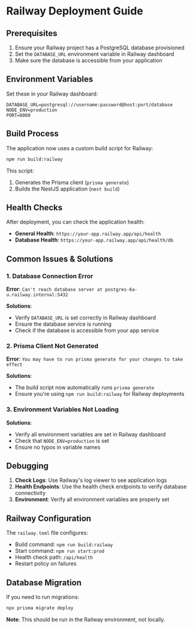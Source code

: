 # Railway Deployment Guide

## Prerequisites

1. Ensure your Railway project has a PostgreSQL database provisioned
2. Set the `DATABASE_URL` environment variable in Railway dashboard
3. Make sure the database is accessible from your application

## Environment Variables

Set these in your Railway dashboard:

```
DATABASE_URL=postgresql://username:password@host:port/database
NODE_ENV=production
PORT=8080
```

## Build Process

The application now uses a custom build script for Railway:

```bash
npm run build:railway
```

This script:
1. Generates the Prisma client (`prisma generate`)
2. Builds the NestJS application (`nest build`)

## Health Checks

After deployment, you can check the application health:

- **General Health**: `https://your-app.railway.app/api/health`
- **Database Health**: `https://your-app.railway.app/api/health/db`

## Common Issues & Solutions

### 1. Database Connection Error

**Error**: `Can't reach database server at postgres-6a-u.railway.internal:5432`

**Solutions**:
- Verify `DATABASE_URL` is set correctly in Railway dashboard
- Ensure the database service is running
- Check if the database is accessible from your app service

### 2. Prisma Client Not Generated

**Error**: `You may have to run prisma generate for your changes to take effect`

**Solutions**:
- The build script now automatically runs `prisma generate`
- Ensure you're using `npm run build:railway` for Railway deployments

### 3. Environment Variables Not Loading

**Solutions**:
- Verify all environment variables are set in Railway dashboard
- Check that `NODE_ENV=production` is set
- Ensure no typos in variable names

## Debugging

1. **Check Logs**: Use Railway's log viewer to see application logs
2. **Health Endpoints**: Use the health check endpoints to verify database connectivity
3. **Environment**: Verify all environment variables are properly set

## Railway Configuration

The `railway.toml` file configures:
- Build command: `npm run build:railway`
- Start command: `npm run start:prod`
- Health check path: `/api/health`
- Restart policy on failures

## Database Migration

If you need to run migrations:

```bash
npx prisma migrate deploy
```

**Note**: This should be run in the Railway environment, not locally.
